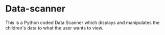 # Data-scanner
This is a Python coded Data Scanner which displays and manipulates the children's data to what the user wants to view.
